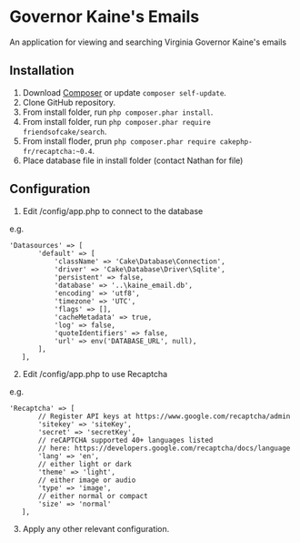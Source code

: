 # Governor Kaine's Emails

An application for viewing and searching Virginia Governor Kaine's emails

## Installation

1. Download [Composer](http://getcomposer.org/doc/00-intro.md) or update `composer self-update`.
2. Clone GitHub repository.
3. From install folder, run `php composer.phar install`.
4. From install folder, run `php composer.phar require friendsofcake/search`.
5. From install floder, prun `php composer.phar require cakephp-fr/recaptcha:~0.4`.
6. Place database file in install folder (contact Nathan for file)

## Configuration

1. Edit /config/app.php to connect to the database

 e.g.
 ```
'Datasources' => [
        'default' => [
            'className' => 'Cake\Database\Connection',
            'driver' => 'Cake\Database\Driver\Sqlite',
            'persistent' => false,
            'database' => '..\kaine_email.db',
            'encoding' => 'utf8',
            'timezone' => 'UTC',
            'flags' => [],
            'cacheMetadata' => true,
            'log' => false,
            'quoteIdentifiers' => false,
            'url' => env('DATABASE_URL', null),
        ],
    ],
 ```
2. Edit /config/app.php to use Recaptcha

 e.g.
 ```
'Recaptcha' => [
        // Register API keys at https://www.google.com/recaptcha/admin
        'sitekey' => 'siteKey',
        'secret' => 'secretKey',
        // reCAPTCHA supported 40+ languages listed
        // here: https://developers.google.com/recaptcha/docs/language
        'lang' => 'en',
        // either light or dark
        'theme' => 'light',
        // either image or audio
        'type' => 'image',
        // either normal or compact
        'size' => 'normal'
    ],
 ```
3. Apply any other relevant configuration.
